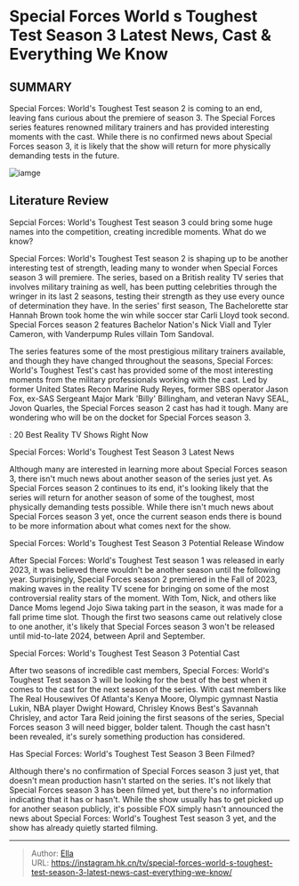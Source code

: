 # Special Forces World s Toughest Test Season 3 Latest News, Cast &amp; Everything We Know


## SUMMARY 



  Special Forces: World&#39;s Toughest Test season 2 is coming to an end, leaving fans curious about the premiere of season 3.   The Special Forces series features renowned military trainers and has provided interesting moments with the cast.   While there is no confirmed news about Special Forces season 3, it is likely that the show will return for more physically demanding tests in the future.  

![iamge](https://static1.srcdn.com/wordpress/wp-content/uploads/2023/11/special-forces-world-s-toughest-test-season-3-latest-news-cast-everything-we-know.jpg)

## Literature Review
Sepcial Forces: World&#39;s Toughest Test season 3 could bring some huge names into the competition, creating incredible moments. What do we know?




Special Forces: World&#39;s Toughest Test season 2 is shaping up to be another interesting test of strength, leading many to wonder when Special Forces season 3 will premiere. The series, based on a British reality TV series that involves military training as well, has been putting celebrities through the wringer in its last 2 seasons, testing their strength as they use every ounce of determination they have. In the series&#39; first season, The Bachelorette star Hannah Brown took home the win while soccer star Carli Lloyd took second. Special Forces season 2 features Bachelor Nation&#39;s Nick Viall and Tyler Cameron, with Vanderpump Rules villain Tom Sandoval.




The series features some of the most prestigious military trainers available, and though they have changed throughout the seasons, Special Forces: World&#39;s Toughest Test&#39;s cast has provided some of the most interesting moments from the military professionals working with the cast. Led by former United States Recon Marine Rudy Reyes, former SBS operator Jason Fox, ex-SAS Sergeant Major Mark &#39;Billy&#39; Billingham, and veteran Navy SEAL, Jovon Quarles, the Special Forces season 2 cast has had it tough. Many are wondering who will be on the docket for Special Forces season 3.

 : 20 Best Reality TV Shows Right Now


 Special Forces: World&#39;s Toughest Test Season 3 Latest News 
          

Although many are interested in learning more about Special Forces season 3, there isn&#39;t much news about another season of the series just yet. As Special Forces season 2 continues to its end, it&#39;s looking likely that the series will return for another season of some of the toughest, most physically demanding tests possible. While there isn&#39;t much news about Special Forces season 3 yet, once the current season ends there is bound to be more information about what comes next for the show.






 Special Forces: World&#39;s Toughest Test Season 3 Potential Release Window 
          

After Special Forces: World&#39;s Toughest Test season 1 was released in early 2023, it was believed there wouldn&#39;t be another season until the following year. Surprisingly, Special Forces season 2 premiered in the Fall of 2023, making waves in the reality TV scene for bringing on some of the most controversial reality stars of the moment. With Tom, Nick, and others like Dance Moms legend Jojo Siwa taking part in the season, it was made for a fall prime time slot. Though the first two seasons came out relatively close to one another, it&#39;s likely that Special Forces season 3 won&#39;t be released until mid-to-late 2024, between April and September.



 Special Forces: World&#39;s Toughest Test Season 3 Potential Cast 
          




After two seasons of incredible cast members, Special Forces: World&#39;s Toughest Test season 3 will be looking for the best of the best when it comes to the cast for the next season of the series. With cast members like The Real Housewives Of Atlanta&#39;s Kenya Moore, Olympic gymnast Nastia Lukin, NBA player Dwight Howard, Chrisley Knows Best&#39;s Savannah Chrisley, and actor Tara Reid joining the first seasons of the series, Special Forces season 3 will need bigger, bolder talent. Though the cast hasn&#39;t been revealed, it&#39;s surely something production has considered.



 Has Special Forces: World&#39;s Toughest Test Season 3 Been Filmed? 

 

Although there&#39;s no confirmation of Special Forces season 3 just yet, that doesn&#39;t mean production hasn&#39;t started on the series. It&#39;s not likely that Special Forces season 3 has been filmed yet, but there&#39;s no information indicating that it has or hasn&#39;t. While the show usually has to get picked up for another season publicly, it&#39;s possible FOX simply hasn&#39;t announced the news about Special Forces: World&#39;s Toughest Test season 3 yet, and the show has already quietly started filming.






---

> Author: [Ella](https://instagram.hk.cn/)  
> URL: https://instagram.hk.cn/tv/special-forces-world-s-toughest-test-season-3-latest-news-cast-everything-we-know/  

